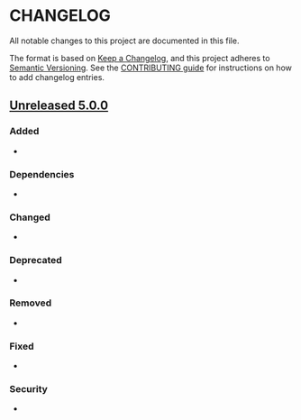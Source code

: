 # CHANGELOG
All notable changes to this project are documented in this file.

The format is based on [Keep a Changelog](https://keepachangelog.com/en/1.0.0/), and this project adheres to [Semantic Versioning](https://semver.org/spec/v2.0.0.html). See the [CONTRIBUTING guide](./CONTRIBUTING.md#Changelog) for instructions on how to add changelog entries.

## [Unreleased 5.0.0]
### Added
- 

### Dependencies
- 

### Changed
- 

### Deprecated
- 

### Removed
- 

### Fixed
- 

### Security
- 

[Unreleased 5.0.0]: https://github.com/wazuh/wazuh-indexer/compare/4.13.0...5.0.0
